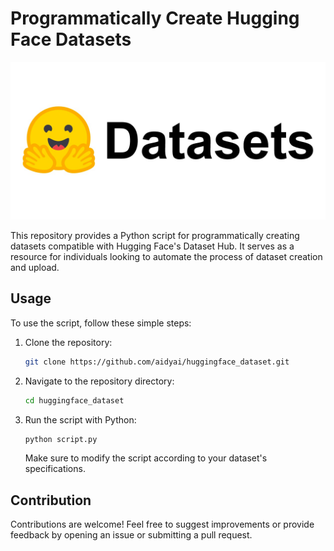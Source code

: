 # Programmatically Create Hugging Face Datasets
<p align="center">
  <img src="./hf-ds.png">
</p>

This repository provides a Python script for programmatically creating datasets compatible with Hugging Face's Dataset Hub. It serves as a resource for individuals looking to automate the process of dataset creation and upload.

## Usage
To use the script, follow these simple steps:

1. Clone the repository:

    ```bash
    git clone https://github.com/aidyai/huggingface_dataset.git
    ```
2. Navigate to the repository directory:

    ```bash
    cd huggingface_dataset
    ```
3. Run the script with Python:

    ```bash
    python script.py
    ```

    Make sure to modify the script according to your dataset's specifications.

## Contribution
Contributions are welcome! Feel free to suggest improvements or provide feedback by opening an issue or submitting a pull request.
